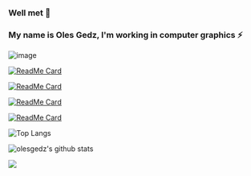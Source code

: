 ### Well met 👋 
### My name is Oles Gedz, I'm working in computer graphics ⚡

<!--
**olesgedz/olesgedz** is a ✨ _special_ ✨ repository because its `README.md` (this file) appears on your GitHub profile.

Here are some ideas to get you started:

- 🔭 I’m currently working on ...
- 🌱 I’m currently learning ...
- 👯 I’m looking to collaborate on ...
- 🤔 I’m looking for help with ...
- 💬 Ask me about ...
- 📫 How to reach me: ...
- 😄 Pronouns: ...
- ⚡ Fun fact: ...
-->

![image](https://github.com/olesgedz/olesgedz/blob/master/shader.gif)
<!-- 
github_dark 
&theme=radical -->
[![ReadMe Card](https://stats-gedz.vercel.app/api/pin/?username=olesgedz&repo=gbmu&show_icons=true&theme=github_dark)](https://github.com/olesgedz/gbmu)

[![ReadMe Card](https://stats-gedz.vercel.app/api/pin/?username=olesgedz&repo=scop&show_icons=true&theme=github_dark)](https://github.com/olesgedz/scop)

[![ReadMe Card](https://stats-gedz.vercel.app/api/pin/?username=olesgedz&repo=RT&show_icons=true&theme=github_dark)](https://github.com/olesgedz/RT)

[![ReadMe Card](https://stats-gedz.vercel.app/api/pin/?username=olesgedz&repo=ft_vox&show_icons=true&theme=github_dark)](https://github.com/olesgedz/ft_vox)

![Top Langs](https://stats-gedz.vercel.app/api/top-langs/?username=olesgedz&show_icons=true&count_private=true&theme=github_dark) 

![olesgedz's github stats](https://stats-gedz.vercel.app/api?username=olesgedz&layout=donut&count_private=true&langs_count=8&size_weight=0.5&count_weight=0.5&show_icons=true&theme=github_dark)

![](https://komarev.com/ghpvc/?username=olesgedz&label=PROFILE+VIEWS&style=flat-square) 


